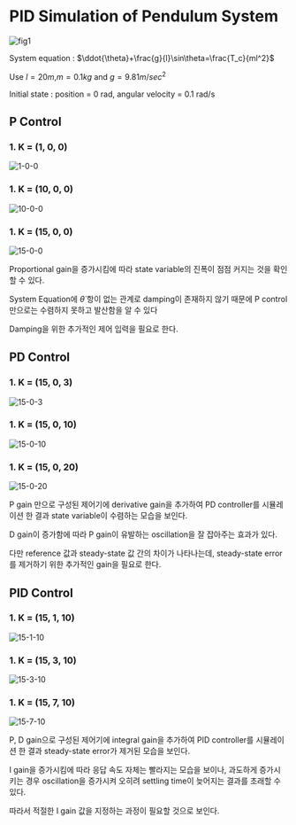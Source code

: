 # PID Simulation of Pendulum System

![fig1](scalar_result/fig1.PNG)

System equation : $\ddot{\theta}+\frac{g}{l}\sin\theta=\frac{T_c}{ml^2}$

Use $l=20m$,$m=0.1kg$ and $g=9.81m/sec^2$

Initial state : position = 0 rad, angular velocity = 0.1 rad/s
## P Control
### 1. K = (1, 0, 0)
![1-0-0](scalar_result/1-0-0.png)
### 1. K = (10, 0, 0)
![10-0-0](scalar_result/10-0-0.png)
### 1. K = (15, 0, 0)
![15-0-0](scalar_result/15-0-0.png)

Proportional gain을 증가시킴에 따라 state variable의 진폭이 점점 커지는 것을 확인할 수 있다.

System Equation에 $\dot{\theta}$ 항이 없는 관계로 damping이 존재하지 않기 때문에 P control 만으로는 수렴하지 못하고 발산함을 알 수 있다

Damping을 위한 추가적인 제어 입력을 필요로 한다.

## PD Control
### 1. K = (15, 0, 3)
![15-0-3](scalar_result/15-0-3.png)
### 1. K = (15, 0, 10)
![15-0-10](scalar_result/15-0-10.png)
### 1. K = (15, 0, 20)
![15-0-20](scalar_result/15-0-20.png)

P gain 만으로 구성된 제어기에 derivative gain을 추가하여 PD controller를 시뮬레이션 한 결과 state variable이 수렴하는 모습을 보인다.

D gain이 증가함에 따라 P gain이 유발하는 oscillation을 잘 잡아주는 효과가 있다.

다만 reference 값과 steady-state 값 간의 차이가 나타나는데, steady-state error를 제거하기 위한 추가적인 gain을 필요로 한다.

## PID Control
### 1. K = (15, 1, 10)
![15-1-10](scalar_result/15-1-10.png)
### 1. K = (15, 3, 10)
![15-3-10](scalar_result/15-3-10.png)
### 1. K = (15, 7, 10)
![15-7-10](scalar_result/15-7-10.png)

P, D gain으로 구성된 제어기에 integral gain을 추가하여 PID controller를 시뮬레이션 한 결과 steady-state error가 제거된 모습을 보인다.

I gain을 증가시킴에 따라 응답 속도 자체는 빨라지는 모습을 보이나, 과도하게 증가시키는 경우 oscillation을 증가시켜 오히려 settling time이 늦어지는 결과를 초래할 수 있다.

따라서 적절한 I gain 값을 지정하는 과정이 필요할 것으로 보인다.